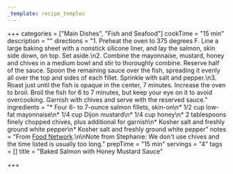 ```yaml
---
_template: recipe_temples
---
```



+++
categories = ["Main Dishes", "Fish and Seafood"]
cookTime = "15 min"
description = ""
directions = "1. Preheat the oven to 375 degrees F. Line a large baking sheet with a nonstick silicone liner, and lay the salmon, skin side down, on top. Set aside.\n2. Combine the mayonnaise, mustard, honey and chives in a medium bowl and stir to thoroughly combine. Reserve half of the sauce. Spoon the remaining sauce over the fish, spreading it evenly all over the top and sides of each fillet. Sprinkle with salt and pepper.\n3. Roast just until the fish is opaque in the center, 7 minutes. Increase the oven to broil. Broil the fish for 6 to 7 minutes, but keep your eye on it to avoid overcooking. Garnish with chives and serve with the reserved sauce."
ingredients = "* Four 6- to 7-ounce salmon fillets, skin-on\n* 1/2 cup low-fat mayonnaise\n* 1/4 cup Dijon mustard\n* 1/4 cup honey\n* 2 tablespoons finely chopped chives, plus additional for garnish\n* Kosher salt and freshly ground white pepper\n* Kosher salt and freshly ground white pepper"
notes = "From [Food Network](https://www.foodnetwork.com/recipes/valerie-bertinelli/baked-salmon-with-honey-mustard-sauce-3097803).\n\nNote from Stephanie: We don't use chives and the time listed is usually too long."
prepTime = "15 min"
servings = "4"
tags = []
title = "Baked Salmon with Honey Mustard Sauce"

+++
